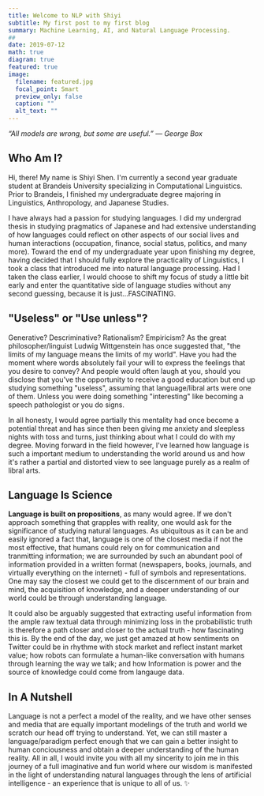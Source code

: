 ```yaml
---
title: Welcome to NLP with Shiyi
subtitle: My first post to my first blog
summary: Machine Learning, AI, and Natural Language Processing.
##
date: 2019-07-12
math: true
diagram: true
featured: true
image:
  filename: featured.jpg
  focal_point: Smart
  preview_only: false
  caption: ""
  alt_text: ""
---
```


*“All models are wrong, but some are useful.”* *— George Box*

## Who Am I?
Hi, there! My name is Shiyi Shen. I'm currently a second year graduate student at Brandeis University specializing in Computational Linguistics. Prior to Brandeis, I finished my undergraduate degree majoring in Linguistics, Anthropology, and Japanese Studies. 

I have always had a passion for studying languages. I did my undergrad thesis in studying pragmatics of Japanese and had extensive understanding of how languages could reflect on other aspects of our social lives and human interactions (occupation, finance, social status, politics, and many more). Toward the end of my undergraduate year upon finishing my degree, having decided that I should fully explore the practicality of Linguistics, I took a class that introduced me into natural language processing. Had I taken the class earlier, I would choose to shift my focus of study a little bit early and enter the quantitative side of language studies without any second guessing, because it is just...FASCINATING. 

## "Useless" or "Use unless"?
Generative? Descriminative? Rationalism? Empiricism? As the great philosopher/linguist Ludwig Wittgenstein has once suggested that, "the limits of my language means the limits of my world". Have you had the moment where words absolutely fail your will to express the feelings that you desire to convey? And people would often laugh at you, should you disclose that you've the opportunity to receive a good education but end up studying something "useless", assuming that language/libral arts were one of them. Unless you were doing something "interesting" like becoming a speech pathologist or you do signs. 

In all honesty, I would agree partially this mentality had once become a potential threat and has since then been giving me anxiety and sleepless nights with toss and turns, just thinking about what I could do with my degree. Moving forward in the field however, I've learned how language is such a important medium to understanding the world around us and how it's rather a partial and distorted view to see language purely as a realm of libral arts.

## Language Is Science

**Language is built on propositions**, as many would agree. If we don't approach something that grapples with reality, one would ask for the significance of studying natural languages. As ubiquitous as it can be and easily ignored a fact that, language is one of the closest media if not the most effective, that humans could rely on for communication and tranmitting information; we are surrounded by such an abundant pool of information provided in a written format (newspapers, books, journals, and virtually everything on the internet) - full of symbols and representations.  One may say the closest we could get to the discernment of our brain and mind, the acquisition of knowledge, and a deeper understanding of our world could be through understanding language. 

It could also be arguably suggested that extracting useful information from the ample raw textual data through minimizing loss in the probabilistic truth is therefore a path closer and closer to the actual truth - how fascinating this is. By the end of the day, we just get amazed at how sentiments on Twitter could be in rhythme with stock market and reflect instant market value; how robots can formulate a human-like conversation with humans through learning the way we talk; and how Information is power and the source of knowledge could come from langauge data. 

## In A Nutshell

Language is not a perfect a model of the reality, and we have other senses and media that are equally important modelings of the truth and world we scratch our head off trying to understand. Yet, we can still master a language/paradigm perfect enough that we can gain a better insight to human conciousness and obtain a deeper understanding of the human reality. All in all, I would invite you with all my sincerity to join me in this journey of a full imaginative and fun world where our wisdom is manifested in the light of understanding natural languages through the lens of artificial intelligence - an experience that is unique to all of us. ✨




